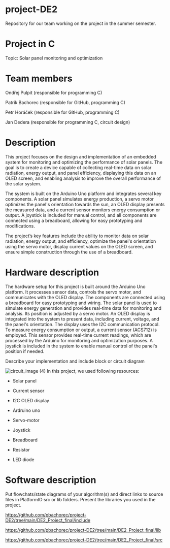 # project-DE2
Repository for our team working on the project in the summer semester.
# Project in C
Topic: Solar panel monitoring and optimization

# Team members
 Ondřej Pulpit (responsible for programming C) 
 
 Patrik Bachorec (responsible for GitHub, programming C)
 
 Petr Horáček (responsible for GitHub, programming C)
 
 Jan Dedera (responsible for programming C, circuit design)

# Description
This project focuses on the design and implementation of an embedded system for monitoring and optimizing the performance of solar panels. The goal is to create a device capable of collecting real-time data on solar radiation, energy output, and panel efficiency, displaying this data on an OLED screen, and enabling analysis to improve the overall performance of the solar system.

The system is built on the Arduino Uno platform and integrates several key components. A solar panel simulates energy production, a servo motor optimizes the panel's orientation towards the sun, an OLED display presents the measured data, and a current sensor monitors energy consumption or output. A joystick is included for manual control, and all components are connected using a breadboard, allowing for easy prototyping and modifications.

The project’s key features include the ability to monitor data on solar radiation, energy output, and efficiency, optimize the panel's orientation using the servo motor, display current values on the OLED screen, and ensure simple construction through the use of a breadboard. 

# Hardware description
The hardware setup for this project is built around the Arduino Uno platform. It processes sensor data, controls the servo motor, and communicates with the OLED display. The components are connected using a breadboard for easy prototyping and wiring. The solar panel is used to simulate energy generation and provides real-time data for monitoring and analysis. Its position is adjusted by a servo motor. An OLED display is integrated into the system to present data, including current, voltage, and the panel's orientation. The display uses the I2C communication protocol. To measure energy consumption or output, a current sensor (ACS712) is employed. This sensor provides real-time current readings, which are processed by the Arduino for monitoring and optimization purposes. A joystick is included in the system to enable manual control of the panel's position if needed. 

Describe your implementation and include block or circuit diagram

![circuit_image (4)](https://github.com/user-attachments/assets/138e0fb0-c242-43c7-8115-bb602196505d)
In this project, we used following resources:

* Solar panel

* Current sensor

* I2C OLED display

* Ardruino uno

* Servo-motor

* Joystick

* Breadboard

* Resistor 

* LED diode
  
# Software description
Put flowchats/state diagrams of your algorithm(s) and direct links to source files in PlatformIO src or lib folders. Present the libraries you used in the project.

https://github.com/pbachorec/project-DE2/tree/main/DE2_Project_final/include

https://github.com/pbachorec/project-DE2/tree/main/DE2_Project_final/lib

https://github.com/pbachorec/project-DE2/tree/main/DE2_Project_final/src
